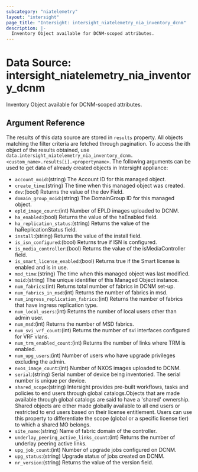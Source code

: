 ```yaml
---
subcategory: "niatelemetry"
layout: "intersight"
page_title: "Intersight: intersight_niatelemetry_nia_inventory_dcnm"
description: |-
  Inventory Object available for DCNM-scoped attributes.
---
```


# Data Source: intersight_niatelemetry_nia_inventory_dcnm
Inventory Object available for DCNM-scoped attributes.
## Argument Reference
The results of this data source are stored in `results` property.
All objects matching the filter criteria are fetched through pagination.
To access the ith object of the results obtained, use `data.intersight_niatelemetry_nia_inventory_dcnm.<custom_name>.results[i].<propertyname>`.
The following arguments can be used to get data of already created objects in Intersight appliance:
* `account_moid`:(string) The Account ID for this managed object. 
* `create_time`:(string) The time when this managed object was created. 
* `dev`:(bool) Returns the value of the dev Field. 
* `domain_group_moid`:(string) The DomainGroup ID for this managed object. 
* `epld_image_count`:(int) Number of EPLD images uploaded to DCNM. 
* `ha_enabled`:(bool) Returns the value of the haEnabled field. 
* `ha_replication_status`:(string) Returns the value of the haReplicationStatus field. 
* `install`:(string) Returns the value of the install field. 
* `is_isn_configured`:(bool) Returns true if ISN is configured. 
* `is_media_controller`:(bool) Returns the value of the isMediaController field. 
* `is_smart_license_enabled`:(bool) Returns true if the Smart license is enabled and is in use. 
* `mod_time`:(string) The time when this managed object was last modified. 
* `moid`:(string) The unique identifier of this Managed Object instance. 
* `num_fabrics`:(int) Returns total number of fabrics in DCNM set-up. 
* `num_fabrics_in_msd`:(int) Returns the number of fabrics in msd. 
* `num_ingress_replication_fabrics`:(int) Returns the number of fabrics that have ingress replication type. 
* `num_local_users`:(int) Returns the number of local users other than admin user. 
* `num_msd`:(int) Returns the number of MSD fabrics. 
* `num_svi_vrf_count`:(int) Returns the number of svi interfaces configured for VRF vlans. 
* `num_trm_enabled_count`:(int) Returns the number of links where TRM is enabled. 
* `num_upg_users`:(int) Number of users who have upgrade privileges excluding the admin. 
* `nxos_image_count`:(int) Number of NXOS images uploaded to DCNM. 
* `serial`:(string) Serial number of device being inventoried. The serial number is unique per device. 
* `shared_scope`:(string) Intersight provides pre-built workflows, tasks and policies to end users through global catalogs.Objects that are made available through global catalogs are said to have a 'shared' ownership. Shared objects are either made globally available to all end users or restricted to end users based on their license entitlement. Users can use this property to differentiate the scope (global or a specific license tier) to which a shared MO belongs. 
* `site_name`:(string) Name of fabric domain of the controller. 
* `underlay_peering_active_links_count`:(int) Returns the number of underlay peering active links. 
* `upg_job_count`:(int) Number of upgrade jobs configured on DCNM. 
* `upg_status`:(string) Upgrade status of jobs created on DCNM. 
* `nr_version`:(string) Returns the value of the version field. 
 